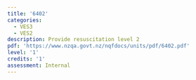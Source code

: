 ```yaml
---
title: '6402'
categories:
  - VES3
  - VES2
description: Provide resuscitation level 2
pdf: 'https://www.nzqa.govt.nz/nqfdocs/units/pdf/6402.pdf'
level: '1'
credits: '1'
assessment: Internal
---
```


